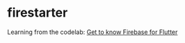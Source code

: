 # firestarter

Learning from the codelab: [Get to know Firebase for Flutter](https://firebase.google.com/codelabs/firebase-get-to-know-flutter)
